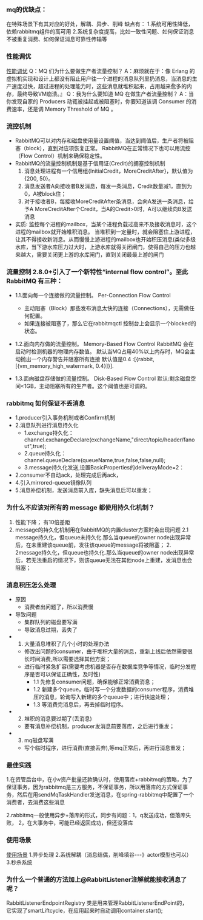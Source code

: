 ### mq的优缺点：
在特殊场景下有其对应的好处，解耦、异步、削峰
缺点有：
1.系统可用性降低，依赖rabbitmq组件的高可用
2.系统复杂度提高，比如一致性问题、如何保证消息不被重复消费、如何保证消息可靠性传输等 

### 性能调优
[性能调优](https://www.cnblogs.com/purpleraintear/p/6033136.html)
Q：MQ 们为什么要做生产者流量控制？
A：麻烦就在于：像 Erlang 的虚拟机实现和设计上都没有阻止用户往一个进程的消息队列里扔消息，当消息的生产速度过快，超过进程的处理能力时，这些消息就堆积起来，占用越来愈多的内存，最终导致VM崩溃。』 
Q：我为什么要知道 MQ 在做生产者流量控制？
A：当你发现自家的 Producers 动辄被挂起或被阻塞时，你要知道该调 Consumer 的消费速率，还是调 Memory Threshold of MQ 。

### 流控机制  
- RabbitMQ可以对内存和磁盘使用量设置阈值，当达到阈值后，生产者将被阻塞（block），直到对应项恢复正常。
    RabbitMQ在正常情况下也可以用流控（Flow Control）机制来确保稳定性。
- RabbitMQ的流量控制机制是基于信用证(Credit)的拥塞控制机制 
    1. 消息处理进程有一个信用组{InitialCredit，MoreCreditAfter}，默认值为{200, 50}。
    2. 消息发送者A向接收者B发消息，每发一条消息，Credit数量减1，直到为0，A被block住；
    3. 对于接收者B，每接收MoreCreditAfter条消息，会向A发送一条消息，给予A MoreCreditAfter个Credit，当A的Credit>0时，A可以继续向B发送消息
- 实质: 监控每个进程的mailbox，当某个进程负载过高来不及接收消息时，这个进程的mailbox就开始堆积消息。
       当堆积到一定量时，就会阻塞住上游进程，让其不得接收新消息。从而慢慢上游进程的mailbox也开始积压消息(类似多级水库，当下游水库压力过大时，上游水库就得关闭闸门，使得自己的压力也越来越大，需要关闭更上游的水库闸门，直到关闭最最上游的闸门

### 流量控制  2.8.0+引入了一个新特性“internal flow control”。至此 RabbitMQ 有三种：
- 1.1.面向每一个连接做的流量控制。 Per-Connection Flow Control 
    - 主动阻塞（Block）那些发布消息太快的连接（Connections），无需做任何配置。
    - 如果连接被阻塞了，那么它在rabbitmqctl 控制台上会显示一个blocked的状态。
   
- 1.2.面向内存做的流量控制。 Memory-Based Flow Control
    RabbitMQ 会在启动时检测机器的物理内存数值。
    默认当MQ占用40%以上内存时，MQ会主动抛出一个内存警告并阻塞所有连接
    默认值是0.4 :[{rabbit, [{vm_memory_high_watermark, 0.4}]}].

- 1.3.面向磁盘存储做的流量控制。 Disk-Based Flow Control
  默认:剩余磁盘空间<1GB，主动阻塞所有的生产者。这个阈值也是可调的。

### rabbitmq 如何保证不丢消息
- 1.producer引入事务机制或者Confirm机制
- 2.消息队列进行消息持久化
    - 1.exchange持久化：channel.exchangeDeclare(exchangeName,"direct/topic/header/fanout",true);
    - 2.queue持久化：channel.queueDeclare(queueName,true,false,false,null);
    - 3.message持久化发送,设置BasicProperties的deliverayMode=2：
- 2.consumer不自动ack，处理完成后再ack，
- 4.引入mirrored-queue镜像队列
- 5.消息补偿机制，发送消息前入库，缺失消息后可以重发；

### 为什么不应该对所有的 message 都使用持久化机制？
1. 性能下降； 有10倍差距
2. message的持久化机制用在RabbitMQ的内置cluster方案时会出现问题
    2.1 message持久化，但queue未持久化.那么当queue的owner node出现异常后，在未重建该queue前，发往该queue的message将被阻塞；
    2. 2message持久化，但queue也持久化.那么当queue的owner node出现异常后，若无法重启的情况下，则该queue无法在其他node上重建，发消息也会阻塞；
    
### 消息积压怎么处理
- 原因
   - 消费者出问题了，所以消费慢
- 导致问题
   - 集群队列的磁盘要写满
   - 导致消息过期，丢失了 
- 1. 大量消息堆积了几个小时的处理办法   
  - 修改出问题的consumer，由于堆积大量的消息，重新上线后依然需要很长时间消费,所以需要选择其他方案；
  - 进行临时紧急扩容(需要考虑机器是否存在数据库竞争等情况，临时分发程序是否可以保证正确性，及时性)
    - 1.1 先修复consumer问题，确保能够正常消费消息；
    - 1.2 新建多个queue，临时写一个分发数据的consumer程序，消费堆压的消息，轮询写入新建的多个queue中；进行快速处理；
    - 1.3 等消费完消息后，再去掉临时程序。
- 2. 堆积的消息要过期了(丢消息)
    - 要有消息补偿机制，producer发消息前要落库，之后进行重发；
- 3. mq磁盘写满
    - 写个临时程序，进行消费(直接丢弃),等mq正常后，再进行消息重发；

### 最佳实践
1.在资管后台中，在小v资产批量还款确认时，使用落库+rabbitmq的策略，为了保证事务，因为rabbitmq是三方服务，不保证事务，所以用落库的方式保证事务，然后在用sendMqTaskHandler发送消息，在spring-rabbitmq中配置了一个消费者，去消费这些消息

2.rabbitmq一般使用异步+落库的形式，同步有问题：1，q发送成功，但落库失败，
2，在大事务中，可能已经返回成功，但还没落库

### 使用场景

 [使用场景](http://blog.csdn.net/whoamiyang/article/details/54954780)
1.异步处理
2.系统解耦（消息结偶，削峰填谷---》actor模型也可以）
3.秒杀系统

### 为什么一个普通的方法加上@RabbitListener注解就能接收消息了呢？
RabbitListenerEndpointRegistry 类是用来管理RabbitListenerEndPoint的，  
它实现了smartLiftcycle，在应用起来时自动调用container.start();

